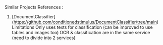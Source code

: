 Similar Projects References :
1. [DocumentClassifier] (https://github.com/conditionedstimulus/DocumentClassifier/tree/main)
Limitations
  Only uses texts for classification (can be improved to use tables and images too) 
  OCR & classification are in the same service (need to  divide into 2 services)
